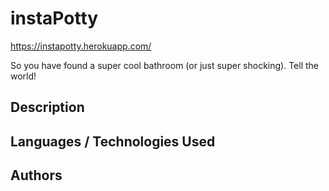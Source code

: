 # instaPotty

https://instapotty.herokuapp.com/

So you have found a super cool bathroom (or just super shocking). Tell the world!

## Description

## Languages / Technologies Used

## Authors



